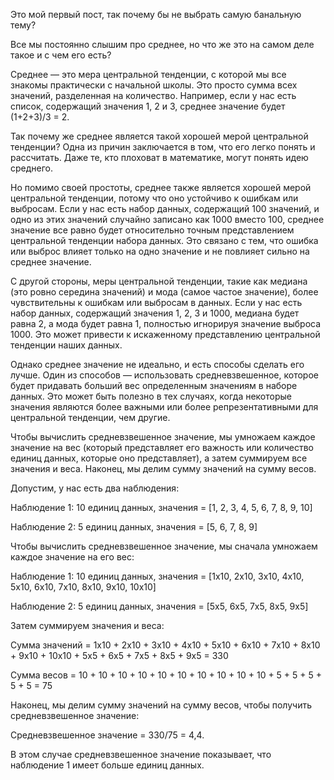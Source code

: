 Это мой первый пост, так почему бы не выбрать самую банальную тему?

Все мы постоянно слышим про среднее, но что же это на  самом деле такое и с чем его есть?

Среднее  — это мера центральной тенденции, с которой мы все знакомы практически с начальной школы. Это просто сумма всех значений, разделенная на количество. Например, если у нас есть список, содержащий значения 1, 2 и 3, среднее значение будет (1+2+3)/3 = 2.

Так почему же среднее является такой хорошей мерой центральной тенденции? Одна из причин заключается в том, что его легко понять и рассчитать. Даже те, кто плоховат в математике, могут понять идею среднего.

Но помимо своей простоты, среднее также является хорошей мерой центральной тенденции, потому что оно устойчиво к ошибкам или выбросам. Если у нас есть набор данных, содержащий 100 значений, и одно из этих значений случайно записано как 1000 вместо 100, среднее значение все равно будет относительно точным представлением центральной тенденции набора данных. Это связано с тем, что ошибка или выброс влияет только на одно значение и не повлияет сильно на среднее значение.

С другой стороны, меры центральной тенденции, такие как медиана (это ровно середина значений) и мода (самое частое значение), более чувствительны к ошибкам или выбросам в данных. Если у нас есть набор данных, содержащий значения 1, 2, 3 и 1000, медиана будет равна 2, а мода будет равна 1, полностью игнорируя значение выброса 1000. Это может привести к искаженному представлению центральной тенденции наших данных.

Однако среднее значение не идеально, и есть способы сделать его лучше. Один из способов — использовать средневзвешенное, которое будет придавать больший вес определенным значениям в наборе данных. Это может быть полезно в тех случаях, когда некоторые значения являются более важными или более репрезентативными для центральной тенденции, чем другие.

Чтобы вычислить средневзвешенное значение, мы  умножаем каждое значение на вес (который представляет его важность или количество единиц данных, которые оно представляет), а затем суммируем все значения и веса. Наконец, мы делим сумму значений на сумму весов.

Допустим, у нас есть два наблюдения:

Наблюдение 1: 10 единиц данных, значения = [1, 2, 3, 4, 5, 6, 7, 8, 9, 10]

Наблюдение 2: 5 единиц данных, значения = [5, 6, 7, 8, 9]

Чтобы вычислить средневзвешенное значение, мы сначала умножаем каждое значение на его вес:

Наблюдение 1: 10 единиц данных, значения = [1x10, 2x10, 3x10, 4x10, 5x10, 6x10, 7x10, 8x10, 9x10, 10x10]

Наблюдение 2: 5 единиц данных, значения = [5x5, 6x5, 7x5, 8x5, 9x5]

Затем суммируем значения и веса:

Сумма значений = 1x10 + 2x10 + 3x10 + 4x10 + 5x10 + 6x10 + 7x10 + 8x10 + 9x10 + 10x10 + 5x5 + 6x5 + 7x5 + 8x5 + 9x5 = 330

Сумма весов = 10 + 10 + 10 + 10 + 10 + 10 + 10 + 10 + 10 + 10 + 5 + 5 + 5 + 5 + 5 = 75

Наконец, мы делим сумму значений на сумму весов, чтобы получить средневзвешенное значение:

Средневзвешенное значение = 330/75 = 4,4.

В этом случае средневзвешенное значение показывает, что наблюдение 1 имеет больше единиц данных.
